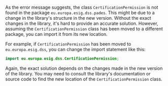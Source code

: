 As the error message suggests, the class `CertificationPermission` is not found in the package `eu.europa.esig.dss.pades`. This might be due to a change in the library's structure in the new version. Without the exact changes in the library, it's hard to provide an accurate solution. However, assuming the `CertificationPermission` class has been moved to a different package, you can import it from its new location.

For example, if `CertificationPermission` has been moved to `eu.europa.esig.dss`, you can change the import statement like this:

```java
import eu.europa.esig.dss.CertificationPermission;
```

Again, the exact solution depends on the changes made in the new version of the library. You may need to consult the library's documentation or source code to find the new location of the `CertificationPermission` class.